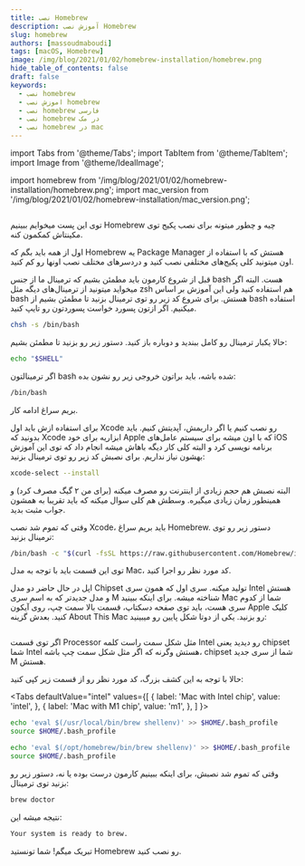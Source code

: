 ```yaml
---
title: نصب Homebrew
description: آموزش نصب Homebrew
slug: homebrew
authors: [massoudmaboudi]
tags: [macOS, Homebrew]
image: /img/blog/2021/01/02/homebrew-installation/homebrew.png
hide_table_of_contents: false
draft: false
keywords: 
  - نصب homebrew
  - اموزش نصب homebrew
  - نصب homebrew فارسی
  - نصب homebrew در مک
  - نصب homebrew در mac
---
```

import Tabs from '@theme/Tabs';
import TabItem from '@theme/TabItem';
import Image from '@theme/IdealImage';

import homebrew from '/img/blog/2021/01/02/homebrew-installation/homebrew.png';
import mac_version from '/img/blog/2021/01/02/homebrew-installation/mac_version.png';

<div className="padding-vert--md">
  <Image img={homebrew}/>
</div>

توی این پست میخوایم ببینیم Homebrew چیه و چطور میتونه برای نصب پکیج توی مکینتاش کمکمون کنه.

<!--truncate-->

اول از همه باید بگم که Homebrew یه Package Manager هستش که با استفاده از اون میتونید کلی پکیج‌های مختلفی نصب کنید و دردسر‌های مختلف نصب اونها رو کم کنید.

قبل از شروع کارمون باید مطمئن بشیم که ترمینال ما از جنس bash هست. البته اگر میخواید میتونید از ترمینال‌های دیگه مثل zsh هم استفاده کنید ولی این آموزش بر اساس bash هستش. برای شروع کد زیر رو توی ترمینال بزنید تا مطمئن بشیم از bash استفاده میکنیم. اگر ازتون پسورد خواست پسوردتون رو تایپ کنید.

```bash title="Terminal"
chsh -s /bin/bash
```

حالا یکبار ترمینال رو کامل ببندید و دوباره باز کنید. دستور زیر رو بزنید تا مطمئن بشیم:

```bash title="Terminal"
echo "$SHELL"
```

اگر ترمینالتون bash شده باشه، باید براتون خروجی زیر رو نشون بده:

```bash title="Terminal"
/bin/bash
```

بریم سراغ ادامه کار.

برای استفاده ازش باید اول Xcode رو نصب کنیم یا اگر داریمش، آپدیتش کنیم. باید بدونید که Xcode ابزاریه برای خود Apple که با اون میشه برای سیستم عامل‌های iOS برنامه نویسی کرد و البته کلی کار دیگه باهاش میشه انجام داد که توی این آموزش بهشون نیاز نداریم. برای نصبش کد زیر رو توی ترمینال بزنید:

```bash title="Terminal"
xcode-select --install
```

البته نصبش هم حجم زیادی از اینترنت رو مصرف میکنه (برای من ۲ گیگ مصرف کرد) و همینطور زمان زیادی میگیره. وسطش هم کلی سوال میکنه که باید تقریبا به همشون جواب مثبت بدید.

وقتی که تموم شد نصب Xcode، باید بریم سراغ Homebrew. دستور زیر رو توی ترمینال بزنید:

```bash  title="Terminal"
/bin/bash -c "$(curl -fsSL https://raw.githubusercontent.com/Homebrew/install/HEAD/install.sh)"
```

توی این قسمت باید با توجه به مدل Mac، کد مورد نظر رو اجرا کنید.

اپل در حال حاضر دو مدل Chipset تولید میکنه. سری اول که همون سری Intel هستش و مدل جدیدتر که به اسم سری M شناخته میشه. برای اینکه ببینید Mac شما از کدوم سری هست، باید توی صفحه دسکتاپ، قسمت بالا سمت چپ، روی آیکون Apple کلیک کنید. بعدش گزینه About This Mac رو بزنید. یکی از دوتا شکل پایین رو میبینید:

<div className="padding-vert--md">
  <Image img={mac_version}/>
</div>

اگر توی قسمت Processor مثل شکل سمت راست کلمه Intel رو دیدید یعنی chipset شما Intel هستش وگرنه که اگر مثل شکل سمت چپ باشه، chipset شما از سری جدید M هستش.

حالا با توجه به این کشف بزرگ، کد مورد نظر رو از قسمت زیر کپی کنید:

<Tabs
  defaultValue="intel"
  values={[
    { label: 'Mac with Intel chip', value: 'intel', },
    { label: 'Mac with M1 chip', value: 'm1', },
  ]
}>

<TabItem value="intel">

```bash title="Terminal"
echo 'eval $(/usr/local/bin/brew shellenv)' >> $HOME/.bash_profile
source $HOME/.bash_profile
```

</TabItem>
<TabItem value="m1">

```bash title="Terminal"
echo 'eval $(/opt/homebrew/bin/brew shellenv)' >> $HOME/.bash_profile
source $HOME/.bash_profile
```

</TabItem>
</Tabs>

وقتی که تموم شد نصبش، برای اینکه ببینیم کارمون درست بوده یا نه، دستور زیر رو بزنید توی ترمینال:

```bash  title="Terminal"
brew doctor
```

نتیجه میشه این:

```bash  title="Terminal"
Your system is ready to brew.
```

تبریک میگم!‌ شما تونستید Homebrew رو نصب کنید.
